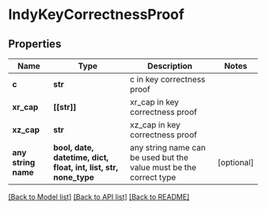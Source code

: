 # IndyKeyCorrectnessProof


## Properties
Name | Type | Description | Notes
------------ | ------------- | ------------- | -------------
**c** | **str** | c in key correctness proof | 
**xr_cap** | **[[str]]** | xr_cap in key correctness proof | 
**xz_cap** | **str** | xz_cap in key correctness proof | 
**any string name** | **bool, date, datetime, dict, float, int, list, str, none_type** | any string name can be used but the value must be the correct type | [optional]

[[Back to Model list]](../README.md#documentation-for-models) [[Back to API list]](../README.md#documentation-for-api-endpoints) [[Back to README]](../README.md)


